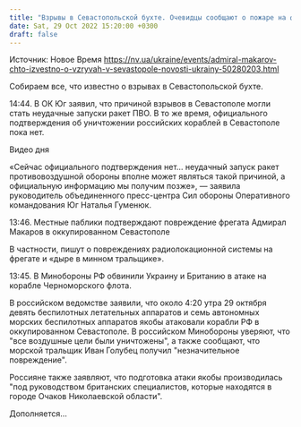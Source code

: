 ```yaml
---
title: "Взрывы в Севастопольской бухте. Очевидцы сообщают о пожаре на фрегате Адмирал Макаров, россияне обвиняют британцев — что известно"
date: Sat, 29 Oct 2022 15:20:00 +0300
draft: false
---
```

Источник: Новое Время https://nv.ua/ukraine/events/admiral-makarov-chto-izvestno-o-vzryvah-v-sevastopole-novosti-ukrainy-50280203.html


Собираем все, что известно о взрывах в Севастопольской бухте.

14:44. В ОК Юг заявил, что причиной взрывов в Севастополе могли стать неудачные запуски ракет ПВО. В то же время, официального подтверждения об уничтожении российских кораблей в Севастополе пока нет.

 Видео дня   

 «Сейчас официального подтверждения нет… неудачный запуск ракет противовоздушной обороны вполне может являться такой причиной, а официальную информацию мы получим позже», — заявила руководитель объединенного пресс-центра Сил обороны Оперативного командования Юг Наталья Гуменюк.

13:46. Местные паблики подтверждают повреждение фрегата Адмирал Макаров в оккупированном Севастополе

 В частности, пишут о повреждениях радиолокационной системы на фрегате и «дыре в минном тральщике».

13:45. В Минобороны РФ обвинили Украину и Британию в атаке на корабле Черноморского флота.

 В российском ведомстве заявили, что около 4:20 утра 29 октября девять беспилотных летательных аппаратов и семь автономных морских беспилотных аппаратов якобы атаковали корабли РФ в оккупированном Севастополе. В российском Минобороны уверяют, что "все воздушные цели были уничтожены", а также сообщают, что морской тральщик Иван Голубец получил "незначительное повреждение".

 Россияне также заявляют, что подготовка атаки якобы производилась "под руководством британских специалистов, которые находятся в городе Очаков Николаевской области".

Дополняется…
